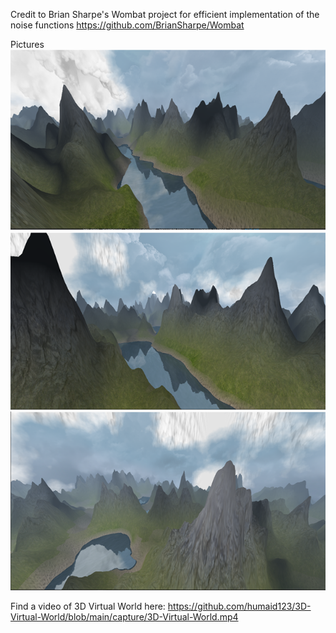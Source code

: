 Credit to Brian Sharpe's Wombat project for efficient implementation of the noise functions https://github.com/BrianSharpe/Wombat

Pictures
![Picture1](https://github.com/humaid123/3D-Virtual-World/blob/main/capture/Picture1.png)
![Picture2](https://github.com/humaid123/3D-Virtual-World/blob/main/capture/Picture2.png)
![Picture3](https://github.com/humaid123/3D-Virtual-World/blob/main/capture/Picture3.png)

Find a video of 3D Virtual World here:
https://github.com/humaid123/3D-Virtual-World/blob/main/capture/3D-Virtual-World.mp4
